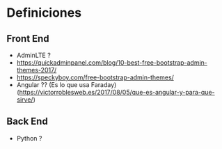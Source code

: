 # Definiciones

## Front End
- AdminLTE ?
- https://quickadminpanel.com/blog/10-best-free-bootstrap-admin-themes-2017/
- https://speckyboy.com/free-bootstrap-admin-themes/
- Angular ?? (Es lo que usa Faraday) (https://victorroblesweb.es/2017/08/05/que-es-angular-y-para-que-sirve/)

## Back End
- Python ?

